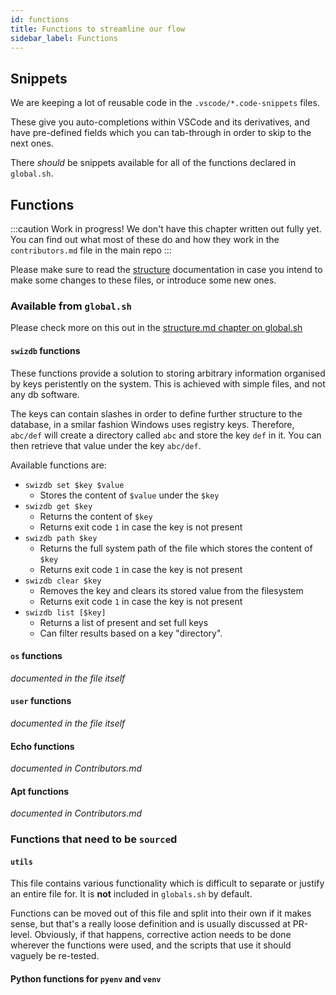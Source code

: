 ```yaml
---
id: functions
title: Functions to streamline our flow
sidebar_label: Functions
---
```


## Snippets
We are keeping a lot of reusable code in the `.vscode/*.code-snippets` files.

These give you auto-completions within VSCode and its derivatives, and have pre-defined fields which you can tab-through in order to skip to the next ones.

There _should_ be snippets available for all of the functions declared in `global.sh`.
## Functions

:::caution Work in progress!
We don't have this chapter written out fully yet. You can find out what most of these do and how they work in the `contributors.md` file in the main repo
:::

Please make sure to read the [structure](structure.md) documentation in case you intend to make some changes to these files, or introduce some new ones.

### Available from `global.sh`

Please check more on this out in the  [structure.md chapter on global.sh](/dev/structure#globals.sh)

#### `swizdb` functions

These functions provide a solution to storing arbitrary information organised by keys peristently on the system. This is achieved with simple files, and not any db software.

The keys can contain slashes in order to define further structure to the database, in a smilar fashion Windows uses registry keys. Therefore, `abc/def` will create a directory called `abc` and store the key `def` in it. You can then retrieve that value under the key `abc/def`.

Available functions are:
- `swizdb set $key $value`
    - Stores the content of `$value` under the `$key`
- `swizdb get $key`
    - Returns the content of `$key`
    - Returns exit code `1` in case the key is not present
- `swizdb path $key`
    - Returns the full system path of the file which stores the content of `$key`
    - Returns exit code `1` in case the key is not present
- `swizdb clear $key`
    - Removes the key and clears its stored value from the filesystem
    - Returns exit code `1` in case the key is not present
- `swizdb list [$key]`
    - Returns a list of present and set full keys 
    - Can filter results based on a key "directory".

#### `os` functions
_documented in the file itself_

#### `user` functions
_documented in the file itself_


#### Echo functions
_documented in Contributors.md_


#### Apt functions
_documented in Contributors.md_

### Functions that need to be `source`d


#### `utils`
This file contains various functionality which is difficult to separate or justify an entire file for. It is **not** included in `globals.sh` by default.

Functions can be moved out of this file and split into their own if it makes sense, but that's a really loose definition and is usually discussed at PR-level. Obviously, if that happens, corrective action needs to be done wherever the functions were used, and the scripts that use it should vaguely be re-tested.

#### Python functions for `pyenv` and `venv`
